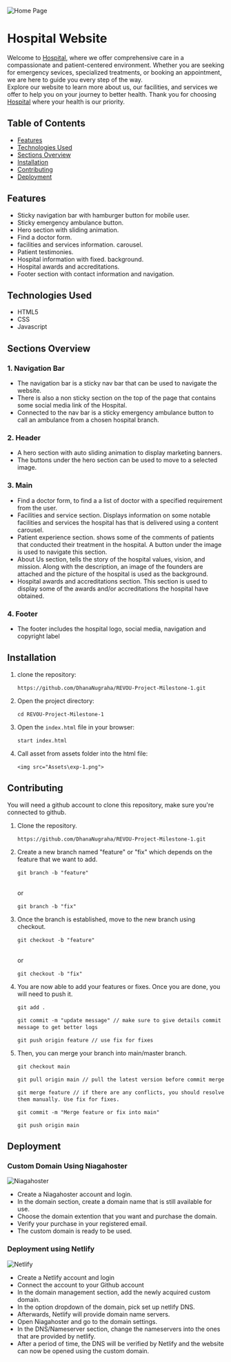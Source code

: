 ![Home Page]()
# Hospital Website
Welcome to [Hospital](https://pet-shop-revou-module-2-assignment.site/), where we offer comprehensive care in a compassionate and patient-centered environment. Whether you are seeking for emergency sevices, specialized treatments, or booking an appointment, we are here to guide you every step of the way.
<br>
Explore our website to learn more about us, our facilities, and services we offer to help you on your journey to better health. Thank you for choosing [Hospital](https://pet-shop-revou-module-2-assignment.site/) where your health is our priority.


## Table of Contents
- [Features](#features)
- [Technologies Used](#technologies-used)
- [Sections Overview](#sections-overview)
- [Installation](#installation)
- [Contributing](#contributing)
- [Deployment](#deployment)


## Features
- Sticky navigation bar with hamburger button for mobile user.
- Sticky emergency ambulance button.
- Hero section with sliding animation.
- Find a doctor form.
- facilities and services information. carousel.
- Patient testimonies. 
- Hospital information with fixed.  background.
- Hospital awards and accreditations.
- Footer section with contact information and navigation.


## Technologies Used
- HTML5
- CSS
- Javascript


## Sections Overview
### 1. Navigation Bar
- The navigation bar is a sticky nav bar that can be used to navigate the website. 
- There is also a non sticky section on the top of the page that contains some social media link of the Hospital.
-  Connected to the nav bar is a sticky emergency ambulance button to call an ambulance from a chosen hospital branch.


### 2. Header
- A hero section with auto sliding animation to display marketing banners.
- The buttons under the hero section can be used to move to a selected image.
  
### 3. Main 
- Find a doctor form, to find a a list of doctor with a specified requirement from the user.
- Facilities and service section. Displays information on some notable facilities and services the hospital has that is delivered using a content carousel.
- Patient experience section. shows some of the comments of patients that conducted their treatment in the hospital. A button under the image is used to navigate this section.
- About Us section, tells the story of the hospital values, vision, and mission. Along with the description, an image of the founders are attached and the picture of the hospital is used as the background.
- Hospital awards and accreditations section. This section is used to display some of the awards and/or accreditations the hospital have obtained.

### 4. Footer
- The footer includes the hospital logo, social media, navigation and copyright label
  


## Installation
1. clone the repository:
    ```
    https://github.com/DhanaNugraha/REVOU-Project-Milestone-1.git
    ```
2. Open the project directory:
    ```
    cd REVOU-Project-Milestone-1
    ```
3. Open the `index.html` file in your browser:
    ```
    start index.html
    ```
4. Call asset from assets folder into the html file:
    ```
    <img src="Assets\exp-1.png">
    ```
     

## Contributing
You will need a github account to clone this repository, make sure you're connected to github.
1. Clone the repository.
    ```
    https://github.com/DhanaNugraha/REVOU-Project-Milestone-1.git
    ```
2. Create a new branch named "feature" or "fix" which depends on the feature that we want to add.
    ```
    git branch -b "feature"
    ```
    <br> or <br>
    ```
    git branch -b "fix"
    ```

3. Once the branch is established, move to the new branch using checkout.
    ```
    git checkout -b "feature"
    ```
    <br> or <br>
     ```
    git checkout -b "fix"
    ```

4. You are now able to add your features or fixes. Once you are done, you will need to push it.
    ```
    git add .
    ```
    ```
    git commit -m "update message" // make sure to give details commit message to get better logs
    ```
    ```
    git push origin feature // use fix for fixes
    ```
 5. Then, you can merge your branch into main/master branch.
    ```
    git checkout main
    ```
    ```
    git pull origin main // pull the latest version before commit merge
    ```
    ```
    git merge feature // if there are any conflicts, you should resolve them manually. Use fix for fixes.
    ```
    ```
    git commit -m "Merge feature or fix into main"
    ```
    ```
    git push origin main
    ```


## Deployment
### Custom Domain Using Niagahoster
![Niagahoster]()
- Create a Niagahoster account and login.
- In the domain section, create a domain name that is still available for use.
- Choose the domain extention that you want and purchase the domain.
- Verify your purchase in your registered email.
- The custom domain is ready to be used.

### Deployment using Netlify
![Netlify]()
- Create a Netlify account and login
- Connect the account to your Github account
- In the domain management section, add the newly acquired custom domain.
- In the option dropdown of the domain, pick set up netlify DNS.
- Afterwards, Netlify will provide domain name servers.
- Open Niagahoster and go to the domain settings.
- In the DNS/Nameserver section, change the nameservers into the ones that are provided by netlify.
- After a period of time, the DNS will be verified by Netlify and the website can now be opened using the custom domain.

